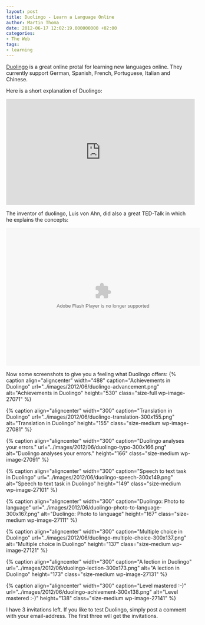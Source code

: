```yaml
---
layout: post
title: Duolingo - Learn a Language Online
author: Martin Thoma
date: 2012-06-17 12:02:19.000000000 +02:00
categories:
- The Web
tags:
- learning
---
```

<a href="http://duolingo.com/">Duolingo</a> is a great online protal for learning new languages online. They currently support German, Spanish, French, Portuguese, Italian and Chinese.

Here is a short explanation of Duolingo:
<iframe width="512" height="288" src="http://www.youtube.com/embed/WyzJ2Qq9Abs" frameborder="0" allowfullscreen></iframe>

The inventor of duolingo, Luis von Ahn, did also a great TED-Talk in which he explains the concepts:

<object width="526" height="374">
<param name="movie" value="http://video.ted.com/assets/player/swf/EmbedPlayer.swf"></param>
<param name="allowFullScreen" value="true" />
<param name="allowScriptAccess" value="always"/>
<param name="wmode" value="transparent"></param>
<param name="bgColor" value="#ffffff"></param>
<param name="flashvars" value="vu=http://video.ted.com/talk/stream/2011X/Blank/LuisVonAhn_2011X-320k.mp4&su=http://images.ted.com/images/ted/tedindex/embed-posters/LuisVonAhn_2011X-embed.jpg&vw=512&vh=288&ap=0&ti=1295&lang=&introDuration=15330&adDuration=4000&postAdDuration=830&adKeys=talk=luis_von_ahn_massive_scale_online_collaboration;year=2011;theme=the_rise_of_collaboration;event=TEDxCMU;tag=Internet;tag=collaboration;tag=computers;tag=language;tag=technology;&preAdTag=tconf.ted/embed;tile=1;sz=512x288;" />
<embed src="http://video.ted.com/assets/player/swf/EmbedPlayer.swf" pluginspace="http://www.macromedia.com/go/getflashplayer" type="application/x-shockwave-flash" wmode="transparent" bgColor="#ffffff" width="526" height="374" allowFullScreen="true" allowScriptAccess="always" flashvars="vu=http://video.ted.com/talk/stream/2011X/Blank/LuisVonAhn_2011X-320k.mp4&su=http://images.ted.com/images/ted/tedindex/embed-posters/LuisVonAhn_2011X-embed.jpg&vw=512&vh=288&ap=0&ti=1295&lang=&introDuration=15330&adDuration=4000&postAdDuration=830&adKeys=talk=luis_von_ahn_massive_scale_online_collaboration;year=2011;theme=the_rise_of_collaboration;event=TEDxCMU;tag=Internet;tag=collaboration;tag=computers;tag=language;tag=technology;&preAdTag=tconf.ted/embed;tile=1;sz=512x288;"></embed>
</object>

Now some screenshots to give you a feeling what Duolingo offers:
{% caption align="aligncenter" width="488" caption="Achievements in Duolingo" url="../images/2012/06/duolingo-advancement.png" alt="Achievements in Duolingo"  height="530" class="size-full wp-image-27071" %}

{% caption align="aligncenter" width="300" caption="Translation in Duolingo" url="../images/2012/06/duolingo-translation-300x155.png" alt="Translation in Duolingo"  height="155" class="size-medium wp-image-27081" %}

{% caption align="aligncenter" width="300" caption="Duolingo analyses your errors." url="../images/2012/06/duolingo-typo-300x166.png" alt="Duolingo analyses your errors."  height="166" class="size-medium wp-image-27091" %}

{% caption align="aligncenter" width="300" caption="Speech to text task in Duolingo" url="../images/2012/06/duolingo-speech-300x149.png" alt="Speech to text task in Duolingo"  height="149" class="size-medium wp-image-27101" %}

{% caption align="aligncenter" width="300" caption="Duolingo: Photo to language" url="../images/2012/06/duolingo-photo-to-language-300x167.png" alt="Duolingo: Photo to language"  height="167" class="size-medium wp-image-27111" %}

{% caption align="aligncenter" width="300" caption="Multiple choice in Duolingo" url="../images/2012/06/duolingo-multiple-choice-300x137.png" alt="Multiple choice in Duolingo"  height="137" class="size-medium wp-image-27121" %}

{% caption align="aligncenter" width="300" caption="A lection in Duolingo" url="../images/2012/06/duolingo-lection-300x173.png" alt="A lection in Duolingo"  height="173" class="size-medium wp-image-27131" %}

{% caption align="aligncenter" width="300" caption="Level mastered :-)" url="../images/2012/06/duolingo-achivement-300x138.png" alt="Level mastered :-)"  height="138" class="size-medium wp-image-27141" %}

I have 3 invitations left. If you like to test Duolingo, simply post a comment with your email-address. The first three will get the invitations.
